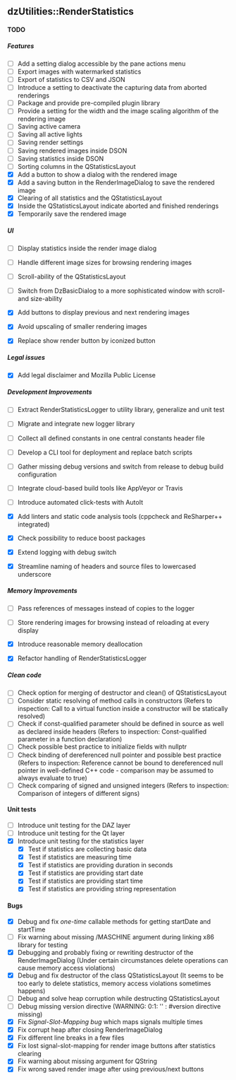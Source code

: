 dzUtilities::RenderStatistics
---

#### TODO

##### Features
+ [ ] Add a setting dialog accessible by the pane actions menu
+ [ ] Export images with watermarked statistics
+ [ ] Export of statistics to CSV and JSON
+ [ ] Introduce a setting to deactivate the capturing data from aborted renderings
+ [ ] Package and provide pre-compiled plugin library
+ [ ] Provide a setting for the width and the image scaling algorithm of the rendering image
+ [ ] Saving active camera
+ [ ] Saving all active lights
+ [ ] Saving render settings
+ [ ] Saving rendered images inside DSON
+ [ ] Saving statistics inside DSON
+ [ ] Sorting columns in the QStatisticsLayout
+ [x] Add a button to show a dialog with the rendered image
+ [x] Add a saving button in the RenderImageDialog to save the rendered image
+ [x] Clearing of all statistics and the QStatisticsLayout
+ [x] Inside the QStatisticsLayout indicate aborted and finished renderings
+ [x] Temporarily save the rendered image

##### UI
+ [ ] Display statistics inside the render image dialog
+ [ ] Handle different image sizes for browsing rendering images
+ [ ] Scroll-ability of the QStatisticsLayout
+ [ ] Switch from DzBasicDialog to a more sophisticated window with scroll- and size-ability
+ [x] Add buttons to display previous and next rendering images
+ [x] Avoid upscaling of smaller rendering images
+ [x] Replace show render button by iconized button


##### Legal issues
+ [x] Add legal disclaimer and Mozilla Public License

##### Development Improvements
+ [ ] Extract RenderStatisticsLogger to utility library, generalize and unit test
+ [ ] Migrate and integrate new logger library
+ [ ] Collect all defined constants in one central constants header file
+ [ ] Develop a CLI tool for deployment and replace batch scripts
+ [ ] Gather missing debug versions and switch from release to debug build configuration
+ [ ] Integrate cloud-based build tools like AppVeyor or Travis
+ [ ] Introduce automated click-tests with AutoIt
+ [x] Add linters and static code analysis tools (cppcheck and ReSharper++ integrated)
+ [x] Check possibility to reduce boost packages
+ [x] Extend logging with debug switch
+ [x] Streamline naming of headers and source files to lowercased underscore


##### Memory Improvements
+ [ ] Pass references of messages instead of copies to the logger
+ [ ] Store rendering images for browsing instead of reloading at every display
+ [x] Introduce reasonable memory deallocation
+ [x] Refactor handling of RenderStatisticsLogger


##### Clean code
+ [ ] Check option for merging of destructor and clean() of QStatisticsLayout
+ [ ] Consider static resolving of method calls in constructors
      (Refers to inspection: Call to a virtual function inside a constructor will be statically resolved)
+ [ ] Check if const-qualified parameter should be defined in source as well as declared inside headers
      (Refers to inspection: Const-qualified parameter in a function declaration)
+ [ ] Check possible best practice to initialize fields with nullptr
+ [ ] Check binding of dereferenced null pointer and possible best practice
      (Refers to inspection: Reference cannot be bound to dereferenced null pointer in well-defined C++ code
       - comparison may be assumed to always evaluate to true)
+ [ ] Check comparing of signed and unsigned integers
      (Refers to inspection: Comparison of integers of different signs)

#### Unit tests
+ [ ] Introduce unit testing for the DAZ layer
+ [ ] Introduce unit testing for the Qt layer
+ [x] Introduce unit testing for the statistics layer
  + [x] Test if statistics are collecting basic data
  + [x] Test if statistics are measuring time
  + [x] Test if statistics are providing duration in seconds
  + [x] Test if statistics are providing start date
  + [x] Test if statistics are providing start time
  + [x] Test if statistics are providing string representation

#### Bugs
+ [x] Debug and fix _one-time_ callable methods for getting startDate and startTime
+ [ ] Fix warning about missing /MASCHINE argument during linking x86 library for testing
+ [x] Debugging and probably fixing or rewriting destructor of the RenderImageDialog
      (Under certain circumstances delete operations can cause memory access violations)
+ [x] Debug and fix destructor of the class QStatisticsLayout
      (It seems to be too early to delete statistics, memory access violations sometimes happens)
+ [ ] Debug and solve heap corruption while destructing QStatisticsLayout
+ [ ] Debug missing version directive (WARNING: 0:1: '' :  #version directive missing)
+ [x] Fix *Signal-Slot-Mapping bug* which maps signals multiple times
+ [x] Fix corrupt heap after closing RenderImageDialog
+ [x] Fix different line breaks in a few files
+ [x] Fix lost signal-slot-mapping for render image buttons after statistics clearing
+ [x] Fix warning about missing argument for QString 
+ [x] Fix wrong saved render image after using previous/next buttons
